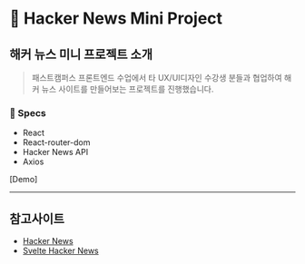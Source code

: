 # 📰 Hacker News Mini Project

## 해커 뉴스 미니 프로젝트 소개

> 패스트캠퍼스 프론트엔드 수업에서 타 UX/UI디자인 수강생 분들과 협업하여 해커 뉴스 사이트를 만들어보는 프로젝트를 진행했습니다.

### 🔎 Specs

- React
- React-router-dom
- Hacker News API
- Axios

[Demo]

---

## 참고사이트

- [Hacker News](https://news.ycombinator.com/)
- [Svelte Hacker News](https://hn.svelte.dev/top/1)
